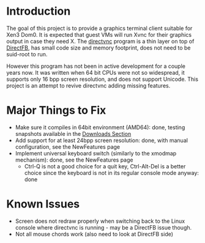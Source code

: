 # Introduction #

The goal of this project is to provide a graphics terminal client suitable for Xen3 Dom0. It is expected that guest VMs will run Xvnc for their graphics output in case they need X. The [directvnc](http://savannah.nongnu.org/projects/directvnc) program is a thin layer on top of [DirectFB](http://www.directfb.org), has small code size and memory footprint, does not need to be suid-root to run.

However this program has not been in active development for a couple years now. It was written when 64 bit CPUs were not so widespread, it supports only 16 bpp screen resolution, and does not support Unicode. This project is an attempt to revive directvnc adding missing features.


# Major Things to Fix #

  * Make sure it compiles in 64bit environment (AMD64): done, testing snapshots available  in the [Downloads Section](http://code.google.com/p/directvnc-rev/downloads/list)
  * Add support for at least 24bpp screen resolution: done, with manual configuration, see the NewFeatures page
  * Implement universal keyboard switch (similarly to the xmodmap mechanism): done, see the NewFeatures page
    * Ctrl-Q is not a good choice for a quit key, Ctrl-Alt-Del is a better choice since the keyboard is not in its regular console mode anyway: done


# Known Issues #

  * Screen does not redraw properly when switching back to the Linux console where directvnc is running - may be a DirectFB issue though.
  * Not all mouse chords work (also need to look at DirectFB side)

